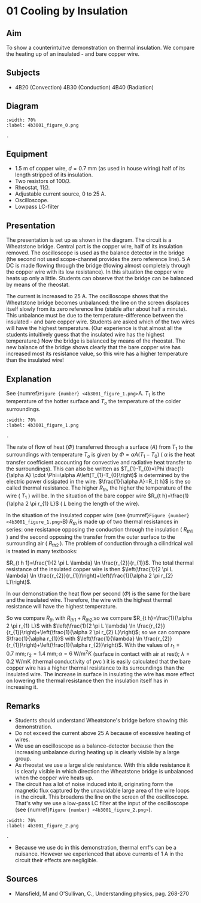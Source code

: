 # 01 Cooling by Insulation 
    
  
## Aim   
 To show a counterintuitve demonstration on thermal insulation. We compare the heating up of an insulated - and bare copper wire.    
  
## Subjects   
* 4B20 (Convection) 4B30 (Conduction) 4B40 (Radiation)   

## Diagram
   
```{figure} figures/figure_0.png
:width: 70%  
:label: 4b3001_figure_0.png  

. 
```

## Equipment
- $1.5 \mathrm{~m}$ of copper wire, $d=0.7 \mathrm{~mm}$ (as used in house wiring) half of its length stripped of its insulation.
- Two resistors of $100 \Omega$.
- Rheostat, $11 \Omega$.
- Adjustable current source, $0$ to $25\mathrm{~A}$.
- Oscilloscope.
- Lowpass LC-filter
  
## Presentation   
The presentation is set up as shown in the diagram. The circuit is a Wheatstone bridge. Central part is the copper wire, half of its insulation removed. The oscilloscope is used as the balance detector in the bridge (the second not used scope-channel provides the zero reference line). $5 \mathrm{~A}$ DC is made flowing through the bridge (flowing almost completely through the copper wire with its low resistance). In this situation the copper wire heats up only a little. Students can observe that the bridge can be balanced by means of the rheostat.

The current is increased to $25\mathrm{~A}$. The oscilloscope shows that the Wheatstone bridge becomes unbalanced: the line on the screen displaces itself slowly from its zero reference line (stable after about half a minute). This unbalance must be due to the temperature-difference between the insulated - and bare copper wire. Students are asked which of the two wires will have the highest temperature. (Our experience is that almost all the students intuitively guess that the insulated wire has the highest temperature.) Now the bridge is balanced by means of the rheostat. The new balance of the bridge shows clearly that the bare copper wire has increased most its resistance value, so this wire has a higher temperature than the insulated wire!   
  
## Explanation   
See {numref}`Figure {number} <4b3001_figure_1.png>`A. $T_{1}$ is the temperature of the hotter surface and $T_{o}$ the temperature of the colder surroundings.   
```{figure} figures/figure_1.png
:width: 70%  
:label: 4b3001_figure_1.png  

. 
```
The rate of flow of heat $(\Phi)$ transferred through a surface $(A)$ from $T_{1}$ to the surroundings with temperature $T_{o}$ is given by $\Phi=\alpha A\left(T_{1}-T_{0}\right)$ ( $\alpha$ is the heat transfer coefficient accounting for convective and radiative heat transfer to the surroundings). This can also be written as $T_{1}-T_{0}=\Phi \frac{1}{\alpha A} \cdot \Phi=\alpha A\left(T_{1}-T_{0}\right)$ is determined by the electric power dissipated in the wire. $\frac{1}{\alpha A}=R_{t h}$ is the so called thermal resistance. The higher $R_{t h}$, the higher the temperature of the wire ( $T_{1}$ ) will be. In the situation of the bare copper wire $R_{t h}=\frac{1}{\alpha 2 \pi r_{1} L}$ ( $L$ being the length of the wire).

In the situation of the insulated copper wire (see {numref}`Figure {number} <4b3001_figure_1.png>`B) $R_{t h}$ is made up of two thermal resistances in series: one resistance opposing the conduction through the insulation ( $R_{t h 1}$ ) and the second opposing the transfer from the outer surface to the surrounding air ( $R_{\text {th2 }}$ ). The problem of conduction through a cilindrical wall is treated in many textbooks:

$R_{t h 1}=\frac{1}{2 \pi L \lambda} \ln \frac{r_{2}}{r_{1}}$. The total thermal resistance of the insulated copper wire is then $\left(\frac{1}{2 \pi L \lambda} \ln \frac{r_{2}}{r_{1}}\right)+\left(\frac{1}{\alpha 2 \pi r_{2} L}\right)$.

In our demonstration the heat flow per second $(\Phi)$ is the same for the bare and the insulated wire. Therefore, the wire with the highest thermal resistance will have the highest temperature.

So we compare $R_{t h}$ with $R_{t h 1}+R_{t h 2}$;so we compare $R_{t h}=\frac{1}{\alpha 2 \pi r_{1} L}$ with $\left(\frac{1}{2 \pi L \lambda} \ln \frac{r_{2}}{r_{1}}\right)+\left(\frac{1}{\alpha 2 \pi r_{2} L}\right)$; so we can compare $\frac{1}{\alpha r_{1}}$ with $\left(\frac{1}{\lambda} \ln \frac{r_{2}}{r_{1}}\right)+\left(\frac{1}{\alpha r_{2}}\right)$. With the values of $r_{1}=0.7 \mathrm{~mm} ; r_{2}=1.4 \mathrm{~mm} ; \alpha=6 \mathrm{~W} / \mathrm{m}^{2} K$ (surface in contact with air at rest); $\lambda=0.2 \mathrm{~W} / \mathrm{mK}$ (thermal conductivity of $\mathrm{pvc}$ ) it is easily calculated that the bare copper wire has a higher thermal resistance to its surroundings than the insulated wire. The increase in surface in insulating the wire has more effect on lowering the thermal resistance then the insulation itself has in increasing it.
  
## Remarks
 *  Students should understand Wheatstone's bridge before showing this demonstration. 
 *  Do not exceed the current above $25\mathrm{~A}$ because of excessive heating of wires. 
 *  We use an oscilloscope as a balance-detector because then the increasing unbalance during heating up is clearly visible by a large group. 
 *  As rheostat we use a large slide resistance. With this slide resistance it is clearly visible in which direction the Wheatstone bridge is unbalanced when the copper wire heats up. 
 *  The circuit has a lot of noise induced into it, originating form the magnetic flux captured by the unavoidable large area of the wire loops in the circuit. This broadens the line on the screen of the oscilloscope. That's why we use a low-pass LC filter at the input of the oscilloscope (see {numref}`Figure {number} <4b3001_figure_2.png>`). 
   
```{figure} figures/figure_2.png
:width: 70%  
:label: 4b3001_figure_2.png  

. 
```
 
 *  Because we use dc in this demonstration, thermal emf's can be a nuisance. However we experienced that above currents of $1\mathrm{~A}$ in the circuit their effects are negligible.
   
  
## Sources
 *  Mansfield, M and O'Sullivan, C., Understanding physics, pag. 268-270
  